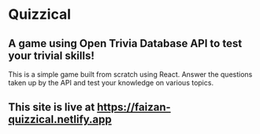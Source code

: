 # Quizzical
## A game using Open Trivia Database API to test your trivial skills!

This is a simple game built from scratch using React. Answer the questions taken up by the API and test your knowledge on various topics.

## This site is live at https://faizan-quizzical.netlify.app
